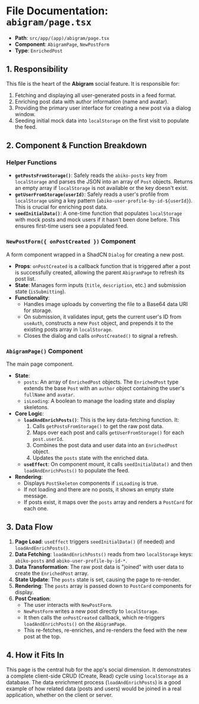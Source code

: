 
# File Documentation: `abigram/page.tsx`

-   **Path**: `src/app/(app)/abigram/page.tsx`
-   **Component**: `AbigramPage`, `NewPostForm`
-   **Type**: `EnrichedPost`

## 1. Responsibility

This file is the heart of the **Abigram** social feature. It is responsible for:
1.  Fetching and displaying all user-generated posts in a feed format.
2.  Enriching post data with author information (name and avatar).
3.  Providing the primary user interface for creating a new post via a dialog window.
4.  Seeding initial mock data into `localStorage` on the first visit to populate the feed.

## 2. Component & Function Breakdown

### Helper Functions

-   **`getPostsFromStorage()`**: Safely reads the `abiko-posts` key from `localStorage` and parses the JSON into an array of `Post` objects. Returns an empty array if `localStorage` is not available or the key doesn't exist.
-   **`getUserFromStorage(userId)`**: Safely reads a user's profile from `localStorage` using a key pattern (`abiko-user-profile-by-id-${userId}`). This is crucial for enriching post data.
-   **`seedInitialData()`**: A one-time function that populates `localStorage` with mock posts and mock users if it hasn't been done before. This ensures first-time users see a populated feed.

### `NewPostForm({ onPostCreated })` Component

A form component wrapped in a ShadCN `Dialog` for creating a new post.

-   **Props**: `onPostCreated` is a callback function that is triggered after a post is successfully created, allowing the parent `AbigramPage` to refresh its post list.
-   **State**: Manages form inputs (`title`, `description`, etc.) and submission state (`isSubmitting`).
-   **Functionality**:
    -   Handles image uploads by converting the file to a Base64 data URI for storage.
    -   On submission, it validates input, gets the current user's ID from `useAuth`, constructs a new `Post` object, and prepends it to the existing posts array in `localStorage`.
    -   Closes the dialog and calls `onPostCreated()` to signal a refresh.

### `AbigramPage()` Component

The main page component.

-   **State**:
    -   `posts`: An array of `EnrichedPost` objects. The `EnrichedPost` type extends the base `Post` with an `author` object containing the user's `fullName` and `avatar`.
    -   `isLoading`: A boolean to manage the loading state and display skeletons.
-   **Core Logic**:
    -   **`loadAndEnrichPosts()`**: This is the key data-fetching function. It:
        1.  Calls `getPostsFromStorage()` to get the raw post data.
        2.  Maps over each post and calls `getUserFromStorage()` for each `post.userId`.
        3.  Combines the post data and user data into an `EnrichedPost` object.
        4.  Updates the `posts` state with the enriched data.
    -   **`useEffect`**: On component mount, it calls `seedInitialData()` and then `loadAndEnrichPosts()` to populate the feed.
-   **Rendering**:
    -   Displays `PostSkeleton` components if `isLoading` is true.
    -   If not loading and there are no posts, it shows an empty state message.
    -   If posts exist, it maps over the `posts` array and renders a `PostCard` for each one.

## 3. Data Flow

1.  **Page Load**: `useEffect` triggers `seedInitialData()` (if needed) and `loadAndEnrichPosts()`.
2.  **Data Fetching**: `loadAndEnrichPosts()` reads from two `localStorage` keys: `abiko-posts` and `abiko-user-profile-by-id-*`.
3.  **Data Transformation**: The raw post data is "joined" with user data to create the `EnrichedPost` array.
4.  **State Update**: The `posts` state is set, causing the page to re-render.
5.  **Rendering**: The `posts` array is passed down to `PostCard` components for display.
6.  **Post Creation**:
    -   The user interacts with `NewPostForm`.
    -   `NewPostForm` writes a new post directly to `localStorage`.
    -   It then calls the `onPostCreated` callback, which re-triggers `loadAndEnrichPosts()` on the `AbigramPage`.
    -   This re-fetches, re-enriches, and re-renders the feed with the new post at the top.

## 4. How it Fits In

This page is the central hub for the app's social dimension. It demonstrates a complete client-side CRUD (Create, Read) cycle using `localStorage` as a database. The data enrichment process (`loadAndEnrichPosts`) is a good example of how related data (posts and users) would be joined in a real application, whether on the client or server.

